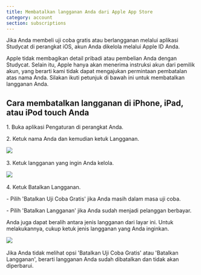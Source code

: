```yaml
---
title: Membatalkan langganan Anda dari Apple App Store
category: account
section: subscriptions
---
```

Jika Anda membeli uji coba gratis atau berlangganan melalui aplikasi Studycat di perangkat iOS, akun Anda dikelola melalui Apple ID Anda.

Apple tidak membagikan detail pribadi atau pembelian Anda dengan Studycat. Selain itu, Apple hanya akan menerima instruksi akun dari pemilik akun, yang berarti kami tidak dapat mengajukan permintaan pembatalan atas nama Anda. Silakan ikuti petunjuk di bawah ini untuk membatalkan langganan Anda.

## Cara membatalkan langganan di iPhone, iPad, atau iPod touch Anda

1\. Buka aplikasi Pengaturan di perangkat Anda.

2\. Ketuk nama Anda dan kemudian ketuk Langganan.

​![](/attachments/token/nCIncCXCjZuIPV648xYt0lib3/?name=apple_settings_subscriptions_01.PNG.png)​

3\. Ketuk langganan yang ingin Anda kelola.

​![](/attachments/token/snrsdRNd9mcFLX6QtMUDNOy3y/?name=apple_device-settings_subscriptions_01.PNG)​

4\. Ketuk Batalkan Langganan.

\- Pilih 'Batalkan Uji Coba Gratis' jika Anda masih dalam masa uji coba.

\- Pilih 'Batalkan Langganan' jika Anda sudah menjadi pelanggan berbayar.

Anda juga dapat beralih antara jenis langganan dari layar ini. Untuk melakukannya, cukup ketuk jenis langganan yang Anda inginkan.

​![](/attachments/token/dSyv3ALuqCzNu7Rx7JG3JzBWr/?name=apple_device-settings_subscriptions_02.PNG)​

Jika Anda tidak melihat opsi 'Batalkan Uji Coba Gratis' atau 'Batalkan Langganan', berarti langganan Anda sudah dibatalkan dan tidak akan diperbarui.